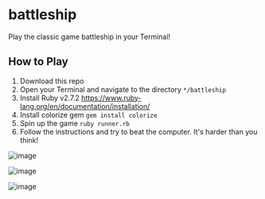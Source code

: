 # battleship

Play the classic game battleship in your Terminal! 

## How to Play
1. Download this repo
2. Open your Terminal and navigate to the directory `*/battleship`
3. Install Ruby v2.7.2 https://www.ruby-lang.org/en/documentation/installation/
4. Install colorize gem `gem install colorize`
5. Spin up the game `ruby runner.rb`
6. Follow the instructions and try to beat the computer. It's harder than you think!

![image](https://user-images.githubusercontent.com/15107515/155769875-520d12d5-be81-415b-84bb-beeae9d5c0f1.png)

![image](https://user-images.githubusercontent.com/15107515/155770069-d14ddb6e-f1f6-4d15-8296-c6ce5addb772.png)

![image](https://user-images.githubusercontent.com/15107515/155770227-74f5485b-515c-41df-a2c9-9c75b0e9b5e7.png)
